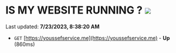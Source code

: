 # IS MY WEBSITE RUNNING ? [![](https://img.shields.io/static/v1?label=Sponsor&message=%E2%9D%A4&logo=GitHub&color=%23fe8e86)](https://github.com/sponsors/<username>)

Last updated: **7/23/2023, 8:38:20 AM**

- `GET` [https://youssefservice.me](https://youssefservice.me) - **Up** (860ms)
